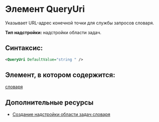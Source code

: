 
# Элемент QueryUri
Указывает URL-адрес конечной точки для службы запросов словаря.

 **Тип надстройки:** надстройки области задач.


## Синтаксис:


```XML
<QueryUri DefaultValue="string " />
```


## Элемент, в котором содержится:

[словаря](../../reference/manifest/dictionary.md)


## Дополнительные ресурсы



- [Создание надстройки области задач словаря](../../docs/word/dictionary-task-pane-add-ins.md)
    
